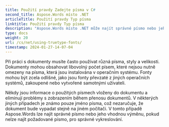 ```yaml
---
title: Použití pravdy Zadejte písma v C#
second_title: Aspose.Words místo .NET
articleTitle: Použití pravdy Typ písma
linktitle: Použití pravdy Typ písma
description: "Aspose.Words místo .NET může najít správné písmo nebo jeho vhodnou náhradu pro správné vykreslování dokumentu pomocí C#. To zajišťuje, že rozdíl mezi zobrazeným dokumentem a originálem je minimální, pokud není dostatek informací o písmu."
type: docs
weight: 20
url: /cs/net/using-truetype-fonts/
timestamp: 2024-01-27-14-07-04
---
```


Při práci s dokumenty musíte často používat různá písma, styly a velikosti. Dokumenty mohou obsahovat libovolný počet písem, které nejsou nutně omezeny na písma, která jsou instalována v operačním systému. Fonty mohou být zcela odlišné, jako jsou fonty převzaté z jiných operačních systémů, zakoupené nebo vytvořené samotnými uživateli.

Někdy jsou informace o použitých písmech vloženy do dokumentu a eliminují problémy s zobrazením během přenosu dokumentů. V některých jiných případech je známo pouze jméno písma, což nezaručuje, že dokument bude vypadat stejně na jiném počítači. V tomto případě Aspose.Words lze najít správné písmo nebo jeho vhodnou výměnu, pokud nelze najít požadované písmo, pro správné vykreslování.
